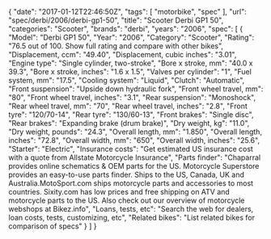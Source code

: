 {
    "date": "2017-01-12T22:46:50Z",
    "tags": [
        "motorbike",
        "spec"
    ],
    "url": "spec\/derbi\/2006\/derbi-gp1-50",
    "title": "Scooter Derbi GP1 50",
    "categories": "Scooter",
    "brands": "derbi",
    "years": "2006",
    "spec": [
        {
            "Model": "Derbi GP1 50",
            "Year": "2006",
            "Category": "Scooter",
            "Rating": "76.5 out of 100. Show full rating and compare with other bikes",
            "Displacement, ccm": "49.40",
            "Displacement, cubic inches": "3.01",
            "Engine type": "Single cylinder, two-stroke",
            "Bore x stroke, mm": "40.0 x 39.3",
            "Bore x stroke, inches": "1.6 x 1.5",
            "Valves per cylinder": "1",
            "Fuel system, mm": "17.5",
            "Cooling system": "Liquid",
            "Clutch": "Automatic",
            "Front suspension": "Upside down hydraulic fork",
            "Front wheel travel, mm": "80",
            "Front wheel travel, inches": "3.1",
            "Rear suspension": "Monoshock",
            "Rear wheel travel, mm": "70",
            "Rear wheel travel, inches": "2.8",
            "Front tyre": "120\/70-14",
            "Rear tyre": "130\/60-13",
            "Front brakes": "Single disc",
            "Rear brakes": "Expanding brake (drum brake)",
            "Dry weight, kg": "11.0",
            "Dry weight, pounds": "24.3",
            "Overall length, mm": "1.850",
            "Overall length, inches": "72.8",
            "Overall width, mm": "650",
            "Overall width, inches": "25.6",
            "Starter": "Electric",
            "Insurance costs": "Get estimated US insurance cost with a quote from Allstate Motorcycle Insurance",
            "Parts finder": "Chaparral provides online schematics & OEM parts for the US.   Motorcycle Superstore provides an easy-to-use parts finder. Ships to the US, Canada, UK and Australia.MotoSport.com ships motorcycle parts and accessories to most countries.    Sixity.com has low prices and free shipping on ATV and motorcycle parts to the US. Also check out our overview of motorcycle webshops at Bikez.info",
            "Loans, tests, etc": "Search the web for dealers, loan costs, tests, customizing, etc",
            "Related bikes": "List related bikes for comparison of specs"
        }
    ]
}
